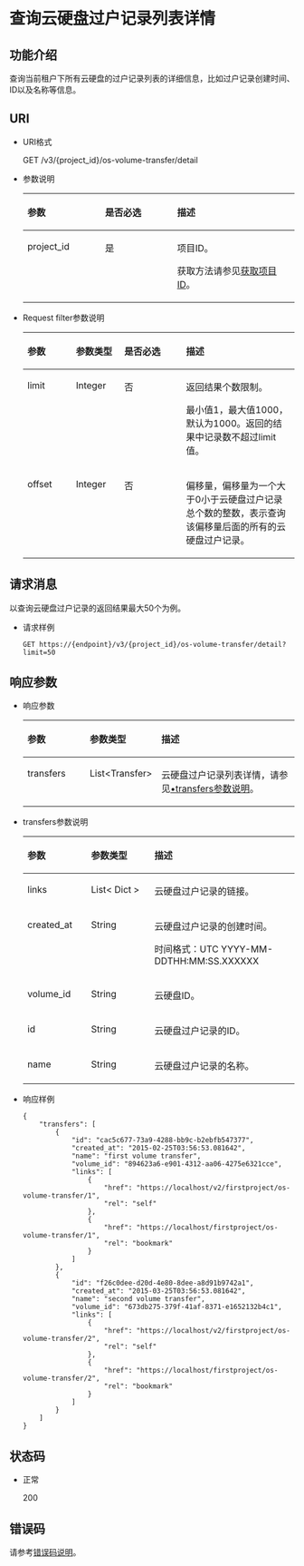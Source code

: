 # 查询云硬盘过户记录列表详情<a name="evs_04_3074"></a>

## 功能介绍<a name="zh-cn_topic_0092902037_section44805042171914"></a>

查询当前租户下所有云硬盘的过户记录列表的详细信息，比如过户记录创建时间、ID以及名称等信息。

## URI<a name="zh-cn_topic_0092887872_section21748494171940"></a>

-   URI格式

    GET /v3/\{project\_id\}/os-volume-transfer/detail

-   参数说明

    <a name="table5162674110529"></a>
    <table><thead align="left"><tr id="row4741724810529"><th class="cellrowborder" valign="top" width="28.57%" id="mcps1.1.4.1.1"><p id="p1559190910529"><a name="p1559190910529"></a><a name="p1559190910529"></a>参数</p>
    </th>
    <th class="cellrowborder" valign="top" width="26.529999999999998%" id="mcps1.1.4.1.2"><p id="p5498513910529"><a name="p5498513910529"></a><a name="p5498513910529"></a>是否必选</p>
    </th>
    <th class="cellrowborder" valign="top" width="44.9%" id="mcps1.1.4.1.3"><p id="p2461124910529"><a name="p2461124910529"></a><a name="p2461124910529"></a>描述</p>
    </th>
    </tr>
    </thead>
    <tbody><tr id="row4735411910529"><td class="cellrowborder" valign="top" width="28.57%" headers="mcps1.1.4.1.1 "><p id="p1047843010529"><a name="p1047843010529"></a><a name="p1047843010529"></a>project_id</p>
    </td>
    <td class="cellrowborder" valign="top" width="26.529999999999998%" headers="mcps1.1.4.1.2 "><p id="p4344649310529"><a name="p4344649310529"></a><a name="p4344649310529"></a>是</p>
    </td>
    <td class="cellrowborder" valign="top" width="44.9%" headers="mcps1.1.4.1.3 "><p id="p2950506910529"><a name="p2950506910529"></a><a name="p2950506910529"></a>项目ID。</p>
    <p id="p55811451337"><a name="p55811451337"></a><a name="p55811451337"></a>获取方法请参见<a href="获取项目ID.md">获取项目ID</a>。</p>
    </td>
    </tr>
    </tbody>
    </table>

-   Request filter参数说明

    <a name="evs_04_2110_table114096539515"></a>
    <table><thead align="left"><tr id="evs_04_2110_row64913538519"><th class="cellrowborder" valign="top" width="17.82178217821782%" id="mcps1.1.5.1.1"><p id="evs_04_2110_p14491115311514"><a name="evs_04_2110_p14491115311514"></a><a name="evs_04_2110_p14491115311514"></a>参数</p>
    </th>
    <th class="cellrowborder" valign="top" width="17.82178217821782%" id="mcps1.1.5.1.2"><p id="evs_04_2110_p54911753125116"><a name="evs_04_2110_p54911753125116"></a><a name="evs_04_2110_p54911753125116"></a>参数类型</p>
    </th>
    <th class="cellrowborder" valign="top" width="22.772277227722775%" id="mcps1.1.5.1.3"><p id="evs_04_2110_p10491105315113"><a name="evs_04_2110_p10491105315113"></a><a name="evs_04_2110_p10491105315113"></a>是否必选</p>
    </th>
    <th class="cellrowborder" valign="top" width="41.584158415841586%" id="mcps1.1.5.1.4"><p id="evs_04_2110_p16491553125110"><a name="evs_04_2110_p16491553125110"></a><a name="evs_04_2110_p16491553125110"></a>描述</p>
    </th>
    </tr>
    </thead>
    <tbody><tr id="evs_04_2110_row64916530515"><td class="cellrowborder" valign="top" width="17.82178217821782%" headers="mcps1.1.5.1.1 "><p id="evs_04_2110_p14491953135112"><a name="evs_04_2110_p14491953135112"></a><a name="evs_04_2110_p14491953135112"></a>limit</p>
    </td>
    <td class="cellrowborder" valign="top" width="17.82178217821782%" headers="mcps1.1.5.1.2 "><p id="evs_04_2110_p15491185365111"><a name="evs_04_2110_p15491185365111"></a><a name="evs_04_2110_p15491185365111"></a>Integer</p>
    </td>
    <td class="cellrowborder" valign="top" width="22.772277227722775%" headers="mcps1.1.5.1.3 "><p id="evs_04_2110_p349155345117"><a name="evs_04_2110_p349155345117"></a><a name="evs_04_2110_p349155345117"></a>否</p>
    </td>
    <td class="cellrowborder" valign="top" width="41.584158415841586%" headers="mcps1.1.5.1.4 "><p id="evs_04_2110_p12491175314513"><a name="evs_04_2110_p12491175314513"></a><a name="evs_04_2110_p12491175314513"></a>返回结果个数限制。</p>
    <p id="evs_04_2110_p116095293163"><a name="evs_04_2110_p116095293163"></a><a name="evs_04_2110_p116095293163"></a><span id="evs_04_2110_text138349551887"><a name="evs_04_2110_text138349551887"></a><a name="evs_04_2110_text138349551887"></a>最小值1，最大值1000，默认为1000。返回的结果中记录数不超过limit值。</span></p>
    </td>
    </tr>
    <tr id="evs_04_2110_row12491135365118"><td class="cellrowborder" valign="top" width="17.82178217821782%" headers="mcps1.1.5.1.1 "><p id="evs_04_2110_p54911153165115"><a name="evs_04_2110_p54911153165115"></a><a name="evs_04_2110_p54911153165115"></a>offset</p>
    </td>
    <td class="cellrowborder" valign="top" width="17.82178217821782%" headers="mcps1.1.5.1.2 "><p id="evs_04_2110_p0491145315116"><a name="evs_04_2110_p0491145315116"></a><a name="evs_04_2110_p0491145315116"></a>Integer</p>
    </td>
    <td class="cellrowborder" valign="top" width="22.772277227722775%" headers="mcps1.1.5.1.3 "><p id="evs_04_2110_p549165318518"><a name="evs_04_2110_p549165318518"></a><a name="evs_04_2110_p549165318518"></a>否</p>
    </td>
    <td class="cellrowborder" valign="top" width="41.584158415841586%" headers="mcps1.1.5.1.4 "><p id="evs_04_2110_p164913532515"><a name="evs_04_2110_p164913532515"></a><a name="evs_04_2110_p164913532515"></a>偏移量，偏移量为一个大于0小于云硬盘过户记录总个数的整数，表示查询该偏移量后面的所有的云硬盘过户记录。</p>
    </td>
    </tr>
    </tbody>
    </table>


## 请求消息<a name="section45527389"></a>

以查询云硬盘过户记录的返回结果最大50个为例。

-   请求样例

    ```
    GET https://{endpoint}/v3/{project_id}/os-volume-transfer/detail?limit=50
    ```


## 响应参数<a name="zh-cn_topic_0092902037_section23586530172122"></a>

-   响应参数

    <a name="evs_04_2111_table44421424377"></a>
    <table><thead align="left"><tr id="evs_04_2111_row16442202183720"><th class="cellrowborder" valign="top" width="23.377662233776622%" id="mcps1.1.4.1.1"><p id="evs_04_2111_p044210213713"><a name="evs_04_2111_p044210213713"></a><a name="evs_04_2111_p044210213713"></a>参数</p>
    </th>
    <th class="cellrowborder" valign="top" width="23.377662233776622%" id="mcps1.1.4.1.2"><p id="evs_04_2111_p1944232103719"><a name="evs_04_2111_p1944232103719"></a><a name="evs_04_2111_p1944232103719"></a>参数类型</p>
    </th>
    <th class="cellrowborder" valign="top" width="53.24467553244675%" id="mcps1.1.4.1.3"><p id="evs_04_2111_p104421529376"><a name="evs_04_2111_p104421529376"></a><a name="evs_04_2111_p104421529376"></a>描述</p>
    </th>
    </tr>
    </thead>
    <tbody><tr id="evs_04_2111_row1944316223713"><td class="cellrowborder" valign="top" width="23.377662233776622%" headers="mcps1.1.4.1.1 "><p id="evs_04_2111_p124437213370"><a name="evs_04_2111_p124437213370"></a><a name="evs_04_2111_p124437213370"></a>transfers</p>
    </td>
    <td class="cellrowborder" valign="top" width="23.377662233776622%" headers="mcps1.1.4.1.2 "><p id="evs_04_2111_p1944332193718"><a name="evs_04_2111_p1944332193718"></a><a name="evs_04_2111_p1944332193718"></a>List&lt;Transfer&gt;</p>
    </td>
    <td class="cellrowborder" valign="top" width="53.24467553244675%" headers="mcps1.1.4.1.3 "><p id="evs_04_2111_p124439263715"><a name="evs_04_2111_p124439263715"></a><a name="evs_04_2111_p124439263715"></a>云硬盘过户记录列表详情，请参见<a href="#evs_04_2111_li39411666114933">•transfers参数说明</a>。</p>
    </td>
    </tr>
    </tbody>
    </table>


-   <a name="evs_04_2111_li39411666114933"></a>transfers参数说明

    <a name="evs_04_2111_zh-cn_topic_0092902037_table6685576181553"></a>
    <table><thead align="left"><tr id="evs_04_2111_zh-cn_topic_0092902037_row1296752181553"><th class="cellrowborder" valign="top" width="23.41765823417658%" id="mcps1.1.4.1.1"><p id="evs_04_2111_p6080130411503"><a name="evs_04_2111_p6080130411503"></a><a name="evs_04_2111_p6080130411503"></a>参数</p>
    </th>
    <th class="cellrowborder" valign="top" width="23.337666233376662%" id="mcps1.1.4.1.2"><p id="evs_04_2111_p2595862911503"><a name="evs_04_2111_p2595862911503"></a><a name="evs_04_2111_p2595862911503"></a>参数类型</p>
    </th>
    <th class="cellrowborder" valign="top" width="53.24467553244675%" id="mcps1.1.4.1.3"><p id="evs_04_2111_p5937927111503"><a name="evs_04_2111_p5937927111503"></a><a name="evs_04_2111_p5937927111503"></a>描述</p>
    </th>
    </tr>
    </thead>
    <tbody><tr id="evs_04_2111_zh-cn_topic_0092902037_row12974480107"><td class="cellrowborder" valign="top" width="23.41765823417658%" headers="mcps1.1.4.1.1 "><p id="evs_04_2111_zh-cn_topic_0092902037_p1097410819109"><a name="evs_04_2111_zh-cn_topic_0092902037_p1097410819109"></a><a name="evs_04_2111_zh-cn_topic_0092902037_p1097410819109"></a>links</p>
    </td>
    <td class="cellrowborder" valign="top" width="23.337666233376662%" headers="mcps1.1.4.1.2 "><p id="evs_04_2111_zh-cn_topic_0092902037_p797448121011"><a name="evs_04_2111_zh-cn_topic_0092902037_p797448121011"></a><a name="evs_04_2111_zh-cn_topic_0092902037_p797448121011"></a>List&lt; Dict &gt;</p>
    </td>
    <td class="cellrowborder" valign="top" width="53.24467553244675%" headers="mcps1.1.4.1.3 "><p id="evs_04_2111_p62103920115039"><a name="evs_04_2111_p62103920115039"></a><a name="evs_04_2111_p62103920115039"></a>云硬盘过户记录的链接。</p>
    </td>
    </tr>
    <tr id="evs_04_2111_zh-cn_topic_0092902037_row862121220101"><td class="cellrowborder" valign="top" width="23.41765823417658%" headers="mcps1.1.4.1.1 "><p id="evs_04_2111_zh-cn_topic_0092902037_p1762112141010"><a name="evs_04_2111_zh-cn_topic_0092902037_p1762112141010"></a><a name="evs_04_2111_zh-cn_topic_0092902037_p1762112141010"></a>created_at</p>
    </td>
    <td class="cellrowborder" valign="top" width="23.337666233376662%" headers="mcps1.1.4.1.2 "><p id="evs_04_2111_zh-cn_topic_0092902037_p4623123109"><a name="evs_04_2111_zh-cn_topic_0092902037_p4623123109"></a><a name="evs_04_2111_zh-cn_topic_0092902037_p4623123109"></a>String</p>
    </td>
    <td class="cellrowborder" valign="top" width="53.24467553244675%" headers="mcps1.1.4.1.3 "><p id="evs_04_2111_zh-cn_topic_0092902037_p186221213104"><a name="evs_04_2111_zh-cn_topic_0092902037_p186221213104"></a><a name="evs_04_2111_zh-cn_topic_0092902037_p186221213104"></a>云硬盘过户记录的创建时间。</p>
    <p id="evs_04_2111_p418335273815"><a name="evs_04_2111_p418335273815"></a><a name="evs_04_2111_p418335273815"></a><span id="evs_04_2111_text164869573817"><a name="evs_04_2111_text164869573817"></a><a name="evs_04_2111_text164869573817"></a>时间格式：UTC YYYY-MM-DDTHH:MM:SS.XXXXXX</span></p>
    </td>
    </tr>
    <tr id="evs_04_2111_zh-cn_topic_0092902037_row569771417102"><td class="cellrowborder" valign="top" width="23.41765823417658%" headers="mcps1.1.4.1.1 "><p id="evs_04_2111_zh-cn_topic_0092902037_p369761461010"><a name="evs_04_2111_zh-cn_topic_0092902037_p369761461010"></a><a name="evs_04_2111_zh-cn_topic_0092902037_p369761461010"></a>volume_id</p>
    </td>
    <td class="cellrowborder" valign="top" width="23.337666233376662%" headers="mcps1.1.4.1.2 "><p id="evs_04_2111_zh-cn_topic_0092902037_p769712143104"><a name="evs_04_2111_zh-cn_topic_0092902037_p769712143104"></a><a name="evs_04_2111_zh-cn_topic_0092902037_p769712143104"></a>String</p>
    </td>
    <td class="cellrowborder" valign="top" width="53.24467553244675%" headers="mcps1.1.4.1.3 "><p id="evs_04_2111_zh-cn_topic_0092902037_p56979145107"><a name="evs_04_2111_zh-cn_topic_0092902037_p56979145107"></a><a name="evs_04_2111_zh-cn_topic_0092902037_p56979145107"></a>云硬盘ID。</p>
    </td>
    </tr>
    <tr id="evs_04_2111_zh-cn_topic_0092902037_row2457217151019"><td class="cellrowborder" valign="top" width="23.41765823417658%" headers="mcps1.1.4.1.1 "><p id="evs_04_2111_zh-cn_topic_0092902037_p94571174106"><a name="evs_04_2111_zh-cn_topic_0092902037_p94571174106"></a><a name="evs_04_2111_zh-cn_topic_0092902037_p94571174106"></a>id</p>
    </td>
    <td class="cellrowborder" valign="top" width="23.337666233376662%" headers="mcps1.1.4.1.2 "><p id="evs_04_2111_zh-cn_topic_0092902037_p174577172105"><a name="evs_04_2111_zh-cn_topic_0092902037_p174577172105"></a><a name="evs_04_2111_zh-cn_topic_0092902037_p174577172105"></a>String</p>
    </td>
    <td class="cellrowborder" valign="top" width="53.24467553244675%" headers="mcps1.1.4.1.3 "><p id="evs_04_2111_p20497649115033"><a name="evs_04_2111_p20497649115033"></a><a name="evs_04_2111_p20497649115033"></a>云硬盘过户记录的ID。</p>
    </td>
    </tr>
    <tr id="evs_04_2111_zh-cn_topic_0092902037_row527752431012"><td class="cellrowborder" valign="top" width="23.41765823417658%" headers="mcps1.1.4.1.1 "><p id="evs_04_2111_zh-cn_topic_0092902037_p10277112415105"><a name="evs_04_2111_zh-cn_topic_0092902037_p10277112415105"></a><a name="evs_04_2111_zh-cn_topic_0092902037_p10277112415105"></a>name</p>
    </td>
    <td class="cellrowborder" valign="top" width="23.337666233376662%" headers="mcps1.1.4.1.2 "><p id="evs_04_2111_zh-cn_topic_0092902037_p4277132441017"><a name="evs_04_2111_zh-cn_topic_0092902037_p4277132441017"></a><a name="evs_04_2111_zh-cn_topic_0092902037_p4277132441017"></a>String</p>
    </td>
    <td class="cellrowborder" valign="top" width="53.24467553244675%" headers="mcps1.1.4.1.3 "><p id="evs_04_2111_p44618758115033"><a name="evs_04_2111_p44618758115033"></a><a name="evs_04_2111_p44618758115033"></a>云硬盘过户记录的名称。</p>
    </td>
    </tr>
    </tbody>
    </table>


-   响应样例

    ```
    {
        "transfers": [
            {
                "id": "cac5c677-73a9-4288-bb9c-b2ebfb547377", 
                "created_at": "2015-02-25T03:56:53.081642", 
                "name": "first volume transfer", 
                "volume_id": "894623a6-e901-4312-aa06-4275e6321cce", 
                "links": [
                    {
                        "href": "https://localhost/v2/firstproject/os-volume-transfer/1", 
                        "rel": "self"
                    }, 
                    {
                        "href": "https://localhost/firstproject/os-volume-transfer/1", 
                        "rel": "bookmark"
                    }
                ]
            }, 
            {
                "id": "f26c0dee-d20d-4e80-8dee-a8d91b9742a1", 
                "created_at": "2015-03-25T03:56:53.081642", 
                "name": "second volume transfer", 
                "volume_id": "673db275-379f-41af-8371-e1652132b4c1", 
                "links": [
                    {
                        "href": "https://localhost/v2/firstproject/os-volume-transfer/2", 
                        "rel": "self"
                    }, 
                    {
                        "href": "https://localhost/firstproject/os-volume-transfer/2", 
                        "rel": "bookmark"
                    }
                ]
            }
        ]
    }
    ```


## 状态码<a name="zh-cn_topic_0092902037_section10353980172239"></a>

-   正常

    200


## 错误码<a name="section431317151242"></a>

请参考[错误码说明](错误码说明.md)。

